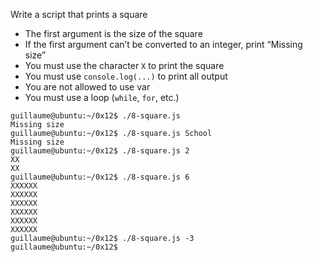 Write a script that prints a square
- The first argument is the size of the square
- If the first argument can’t be converted to an integer, print “Missing size”
- You must use the character ```X``` to print the square
- You must use ```console.log(...)``` to print all output
- You are not allowed to use var
- You must use a loop (```while```, ```for```, etc.)
```
guillaume@ubuntu:~/0x12$ ./8-square.js
Missing size
guillaume@ubuntu:~/0x12$ ./8-square.js School
Missing size
guillaume@ubuntu:~/0x12$ ./8-square.js 2
XX
XX
guillaume@ubuntu:~/0x12$ ./8-square.js 6
XXXXXX
XXXXXX
XXXXXX
XXXXXX
XXXXXX
XXXXXX
guillaume@ubuntu:~/0x12$ ./8-square.js -3
guillaume@ubuntu:~/0x12$
```
